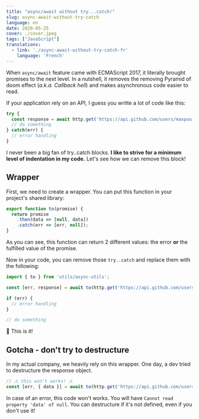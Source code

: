 ```yaml
---
title: "async/await without try...catch!"
slug: async-await-without-try-catch
language: en
date: 2020-05-25
cover: ./cover.jpeg
tags: ["JavaScript"]
translations:
  - link: './async-await-without-try-catch-fr'
    language: 'French'
---
```


When `async/await` feature came with ECMAScript 2017, it literally brought promises to the next level.
In a nutshell, it removes the removing Pyramid of doom effect (*a.k.a. Callback hell*) and makes asynchronous code easier to read.

If your application rely on an API, I guess you writte a lot of code like this:

```js
try {
  const response = await http.get('https://api.github.com/users/maxpou')
  // do something
} catch(err) {
  // error handling
}
```

I never been a big fan of try..catch blocks. **I like to strive for a minimum level of indentation in my code.**
Let's see how we can remove this block!


## Wrapper

First, we need to create a wrapper. You can put this function in your project's shared library:

```js
export function to(promise) {
  return promise
    .then(data => [null, data])
    .catch(err => [err, null]);
}
```

As you can see, this function can return 2 different values: the error **or** the fulfilled value of the promise. 

Now in your code, you can remove those `try..catch` and replace them with the following:

```js
import { to } from 'utils/async-utils';

const [err, response] = await to(http.get('https://api.github.com/users/maxpou'))

if (err) {
  // error handling
}

// do something
```

🎉 This is it!


## Gotcha - don't try to destructure

In my actual company, we heavily rely on this wrapper. One day, a dev tried to destructure the response object.

```js
// ⚠️ this won't works! ⚠️
const [err, { data }] = await to(http.get('https://api.github.com/users/maxpou'))
```

In case of an error, this code won't works. You will have `Cannot read property 'data' of null`. You can destructure if it's not defined, even if you don't use it!